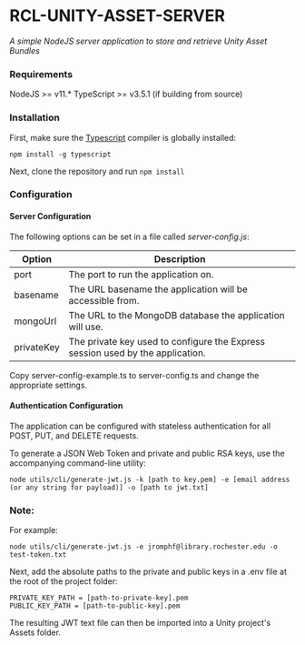 # RCL-UNITY-ASSET-SERVER
*A simple NodeJS server application to store and retrieve Unity Asset Bundles*

### Requirements
NodeJS >= v11.*
TypeScript >= v3.5.1 (if building from source)

### Installation

First, make sure the [Typescript](https://github.com/Microsoft/TypeScript) compiler is globally installed:

`npm install -g typescript`

Next, clone the repository and run 
`npm install`

### Configuration
#### Server Configuration
The following options can be set in a file called *server-config.js*:

| Option     | Description                                                                    |
|------------|--------------------------------------------------------------------------------|
| port       | The port to run the application on.                                            |
| basename   | The URL basename the application will be accessible from.                      |
| mongoUrl   | The URL to the MongoDB database the application will use.                      |
| privateKey | The private key used to configure the Express session used by the application. |

Copy server-config-example.ts to server-config.ts and change the appropriate settings.

#### Authentication Configuration
The application can be configured with stateless authentication for all POST, PUT, and DELETE requests.

To generate a JSON Web Token and private and public RSA keys, use the accompanying command-line utility: 

`node utils/cli/generate-jwt.js -k [path to key.pem] -e [email address (or any string for payload)] -o [path to jwt.txt]`

### Note: 

For example:

`node utils/cli/generate-jwt.js -e jromphf@library.rochester.edu -o test-token.txt`

Next, add the absolute paths to the private and public keys in a .env file at the root of the project folder:

```
PRIVATE_KEY_PATH = [path-to-private-key].pem
PUBLIC_KEY_PATH = [path-to-public-key].pem
```

The resulting JWT text file can then be imported into a Unity project's Assets folder.